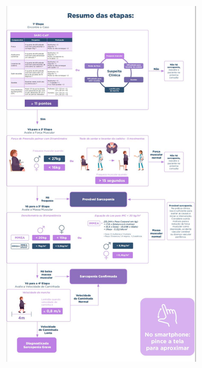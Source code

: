 ![Resumo das Etapas do Projeto](https://github.com/pablopimentel18/Projeto-Integrador-fisioterapia-25-2/blob/main/docs/imgs/Capturar.JPG)

